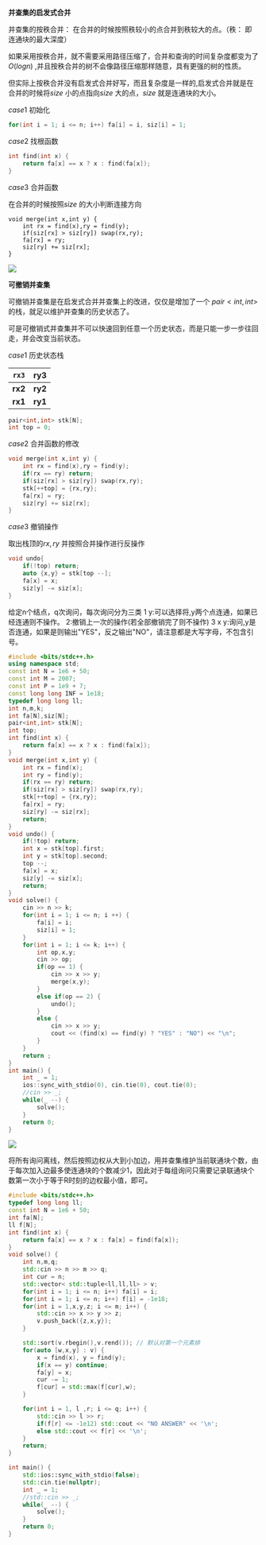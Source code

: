 **并查集的启发式合并**

并查集的按秩合并： 在合并的时候按照秩较小的点合并到秩较大的点。（秩： 即连通块的最大深度）

如果采用按秩合并，就不需要采用路径压缩了，合并和查询的时间复杂度都变为了$O(logn)$ ,并且按秩合并的树不会像路径压缩那样随意，具有更强的树的性质。

但实际上按秩合并没有启发式合并好写，而且复杂度是一样的,启发式合并就是在合并的时候将$size$ 小的点指向$size$ 大的点，$size$ 就是连通块的大小。 

$case1$ 初始化

```c++
for(int i = 1; i <= n; i++) fa[i] = i, siz[i] = 1;
```

$case2$ 找根函数

```c++
int find(int x) {
	return fa[x] == x ? x : find(fa[x]);
}
```



$case3$ 合并函数

在合并的时候按照$size$ 的大小判断连接方向

```
void merge(int x,int y) {
	int rx = find(x),ry = find(y);
    if(siz[rx] > siz[ry]) swap(rx,ry);
    fa[rx] = ry;
    siz[ry] += siz[rx];
}
```

![](C:\Users\LWQ\Desktop\推文\666.png)

**可撤销并查集**

可撤销并查集是在启发式合并并查集上的改进，仅仅是增加了一个 $pair<int,int>$ 的栈，就足以维护并查集的历史状态了。

可是可撤销式并查集并不可以快速回到任意一个历史状态，而是只能一步一步往回走，并会改变当前状态。	

$case1$ 历史状态栈

|  `rx3`  |   ry3   |
| :-----: | :-----: |
| **rx2** | **ry2** |
| **rx1** | **ry1** |

```c++
pair<int,int> stk[N];
int top = 0;
```

$case2$ 合并函数的修改

```c++
void merge(int x,int y) {
	int rx = find(x),ry = find(y);
    if(rx == ry) return;
    if(siz[rx] > siz[ry]) swap(rx,ry);
    stk[++top] = {rx,ry};
    fa[rx] = ry;
    siz[ry] += siz[rx];
}
```

$case 3$ 撤销操作

取出栈顶的$rx,ry$  并按照合并操作进行反操作 

```c++
void undo{
    if(!top) return;
    auto {x,y} = stk[top --];
    fa[x] = x;
    siz[y] -= siz[x];
}
```

给定n个结点，q次询问，每次询问分为三类
1 y:可以选择将,y两个点连通，如果已经连通则不操作。
2:撤销上一次的操作(若全部撤销完了则不操作)
3 x y:询问,y是否连通，如果是则输出"YES"，反之输出"NO"，请注意都是大写字母，不包含引号。

```c++
#include <bits/stdc++.h>
using namespace std;
const int N = 1e6 + 50;
const int M = 2007;
const int P = 1e9 + 7;
const long long INF = 1e18;
typedef long long ll;
int n,m,k;
int fa[N],siz[N];
pair<int,int> stk[N];
int top;
int find(int x) {
    return fa[x] == x ? x : find(fa[x]);
}
void merge(int x,int y) {
    int rx = find(x);
    int ry = find(y);
    if(rx == ry) return;
    if(siz[rx] > siz[ry]) swap(rx,ry);
    stk[++top] = {rx,ry};
    fa[rx] = ry;
    siz[ry] -= siz[rx];
    return;
}
void undo() {
    if(!top) return;
    int x = stk[top].first;
    int y = stk[top].second;
    top --;
    fa[x] = x;
    siz[y] -= siz[x];
    return;
}
void solve() {
    cin >> n >> k;
    for(int i = 1; i <= n; i ++) {
        fa[i] = i;
        siz[i] = 1;
    }
    for(int i = 1; i <= k; i++) {
        int op,x,y;
        cin >> op;
        if(op == 1) {
            cin >> x >> y;
            merge(x,y);
        }
        else if(op == 2) {
            undo();
        }
        else {
            cin >> x >> y;
            cout << (find(x) == find(y) ? "YES" : "NO") << "\n";
        }
    }
    return ;
}
int main() {
    int _ = 1;
    ios::sync_with_stdio(0), cin.tie(0), cout.tie(0);  
    //cin >> _;
    while(_ --) {
        solve();
    }
    return 0;
}
```







![](https://cdn.luogu.com.cn/upload/image_hosting/6qhlis4q.png)

将所有询问离线，然后按照边权从大到小加边，用并查集维护当前联通块个数，由于每次加入边最多使连通块的个数减少1，因此对于每组询问只需要记录联通块个数第一次小于等于R时刻的边权最小值，即可。

```c++
#include <bits/stdc++.h>
typedef long long ll;
const int N = 1e6 + 50;
int fa[N];
ll f[N];
int find(int x) {
	return fa[x] == x ? x : fa[x] = find(fa[x]);
}
void solve() {
	int n,m,q;
	std::cin >> n >> m >> q;
	int cur = n;
	std::vector< std::tuple<ll,ll,ll> > v;
	for(int i = 1; i <= n; i++) fa[i] = i;
	for(int i = 1; i <= n; i++) f[i] = -1e18;
	for(int i = 1,x,y,z; i <= m; i++) {
		std::cin >> x >> y >> z;
		v.push_back({z,x,y});
	}

	std::sort(v.rbegin(),v.rend()); // 默认对第一个元素排
	for(auto [w,x,y] : v) {
		x = find(x), y = find(y);
		if(x == y) continue;
		fa[y] = x;  
		cur -= 1;
		f[cur] = std::max(f[cur],w);
	}

	for(int i = 1, l ,r; i <= q; i++) {
		std::cin >> l >> r;
		if(f[r] <= -1e12) std::cout << "NO ANSWER" << '\n';
		else std::cout << f[r] << '\n';
	}
	return;
}

int main() {
	std::ios::sync_with_stdio(false);
	std::cin.tie(nullptr);
	int _ = 1;
	//std::cin >> _;
	while(_ --) {
		solve();
	}
	return 0;
}
```


